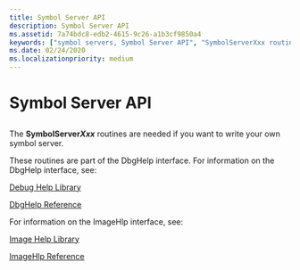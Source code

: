 ```yaml
---
title: Symbol Server API
description: Symbol Server API
ms.assetid: 7a74bdc8-edb2-4615-9c26-a1b3cf9850a4
keywords: ["symbol servers, Symbol Server API", "SymbolServerXxx routines", "DbgHelp interface", "ImageHlp interface", "dbghelp.chm (Debug Help Library documentation), Symbol Server API", "Debug Help Library documentation (dbghelp.chm), Symbol Server API"]
ms.date: 02/24/2020
ms.localizationpriority: medium
---
```


# Symbol Server API

## <span id="ddk_symbol_server_api_dbg"></span><span id="DDK_SYMBOL_SERVER_API_DBG"></span>

The **SymbolServer*Xxx*** routines are needed if you want to write your own symbol server.

These routines are part of the DbgHelp interface. For information on the DbgHelp interface, see:

[Debug Help Library](/windows/win32/debug/debug-help-library)

[DbgHelp Reference](/windows/win32/debug/dbghelp-reference)

For information on the ImageHlp interface, see:

[Image Help Library](/windows/win32/debug/image-help-library)

[ImageHlp Reference](/windows/win32/debug/imagehlp-reference)